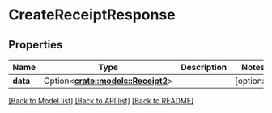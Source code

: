 # CreateReceiptResponse

## Properties

Name | Type | Description | Notes
------------ | ------------- | ------------- | -------------
**data** | Option<[**crate::models::Receipt2**](Receipt_2.md)> |  | [optional]

[[Back to Model list]](../README.md#documentation-for-models) [[Back to API list]](../README.md#documentation-for-api-endpoints) [[Back to README]](../README.md)


